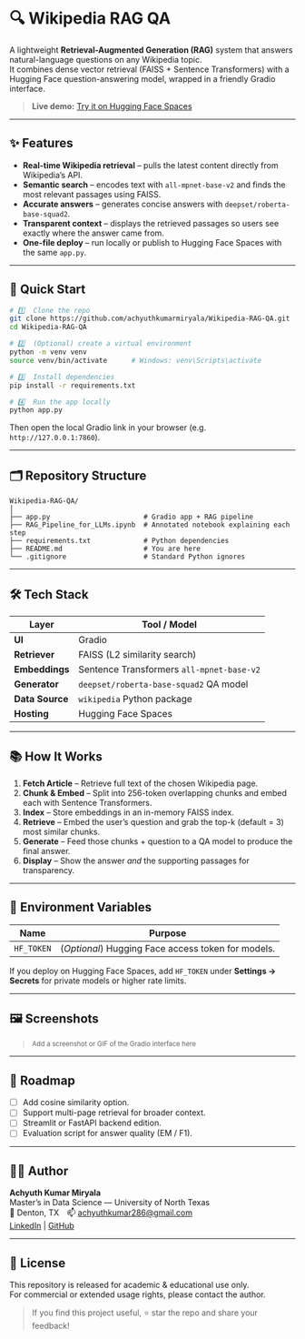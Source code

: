 # 🔍 Wikipedia RAG QA

A lightweight **Retrieval-Augmented Generation (RAG)** system that answers natural-language questions on any Wikipedia topic.  
It combines dense vector retrieval (FAISS + Sentence Transformers) with a Hugging Face question-answering model, wrapped in a friendly Gradio interface.

> **Live demo:** [Try it on Hugging Face Spaces](https://achyuthkumarmiryala-rag-wikipedia-qa.hf.space)

---

## ✨ Features
- **Real-time Wikipedia retrieval** – pulls the latest content directly from Wikipedia’s API.  
- **Semantic search** – encodes text with `all-mpnet-base-v2` and finds the most relevant passages using FAISS.  
- **Accurate answers** – generates concise answers with `deepset/roberta-base-squad2`.  
- **Transparent context** – displays the retrieved passages so users see exactly where the answer came from.  
- **One-file deploy** – run locally or publish to Hugging Face Spaces with the same `app.py`.

---

## 🚀 Quick Start

```bash
# 1️⃣  Clone the repo
git clone https://github.com/achyuthkumarmiryala/Wikipedia-RAG-QA.git
cd Wikipedia-RAG-QA

# 2️⃣  (Optional) create a virtual environment
python -m venv venv
source venv/bin/activate      # Windows: venv\Scripts\activate

# 3️⃣  Install dependencies
pip install -r requirements.txt

# 4️⃣  Run the app locally
python app.py
```

Then open the local Gradio link in your browser (e.g. `http://127.0.0.1:7860`).

---

## 🗂️ Repository Structure
```
Wikipedia-RAG-QA/
│
├── app.py                       # Gradio app + RAG pipeline
├── RAG_Pipeline_for_LLMs.ipynb  # Annotated notebook explaining each step
├── requirements.txt             # Python dependencies
├── README.md                    # You are here
└── .gitignore                   # Standard Python ignores
```

---

## 🛠️ Tech Stack
| Layer            | Tool / Model                              |
|------------------|-------------------------------------------|
| **UI**           | Gradio                                    |
| **Retriever**    | FAISS (L2 similarity search)              |
| **Embeddings**   | Sentence Transformers `all-mpnet-base-v2` |
| **Generator**    | `deepset/roberta-base-squad2` QA model    |
| **Data Source**  | `wikipedia` Python package                |
| **Hosting**      | Hugging Face Spaces                       |

---

## 📚 How It Works
1. **Fetch Article** – Retrieve full text of the chosen Wikipedia page.  
2. **Chunk & Embed** – Split into 256-token overlapping chunks and embed each with Sentence Transformers.  
3. **Index** – Store embeddings in an in-memory FAISS index.  
4. **Retrieve** – Embed the user’s question and grab the top-k (default = 3) most similar chunks.  
5. **Generate** – Feed those chunks + question to a QA model to produce the final answer.  
6. **Display** – Show the answer *and* the supporting passages for transparency.

---

## 🌱 Environment Variables
| Name            | Purpose                                            |
|-----------------|----------------------------------------------------|
| `HF_TOKEN`      | (*Optional*) Hugging Face access token for models. |

If you deploy on Hugging Face Spaces, add `HF_TOKEN` under **Settings → Secrets** for private models or higher rate limits.

---

## 🖼️ Screenshots
> <sup>Add a screenshot or GIF of the Gradio interface here</sup>

---

## 🔭 Roadmap
- [ ] Add cosine similarity option.  
- [ ] Support multi-page retrieval for broader context.  
- [ ] Streamlit or FastAPI backend edition.  
- [ ] Evaluation script for answer quality (EM / F1).

---

## 🙋‍♂️ Author
**Achyuth Kumar Miryala**  
Master’s in Data Science — University of North Texas  
📍 Denton, TX 📫 [achyuthkumar286@gmail.com](mailto:achyuthkumar286@gmail.com)  
[LinkedIn](https://www.linkedin.com/in/achyuthkumarmiryala/) | [GitHub](https://github.com/achyuthkumarmiryala)

---

## 📄 License
This repository is released for academic & educational use only.  
For commercial or extended usage rights, please contact the author.

> If you find this project useful, ⭐ star the repo and share your feedback!
